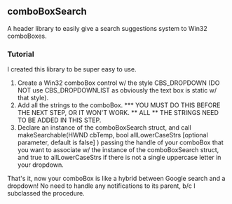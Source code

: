 ## comboBoxSearch
A header library to easily give a search suggestions system to Win32 comboBoxes.
### Tutorial
I created this library to be super easy to use.

1. Create a Win32 comboBox control w/ the style CBS_DROPDOWN (DO NOT use CBS_DROPDOWNLIST as obviously the text box is static w/ that style).
2. Add all the strings to the comboBox. *** YOU MUST DO THIS BEFORE THE NEXT STEP, OR IT WON'T WORK.  ** ALL ** THE STRINGS NEED TO BE ADDED IN THIS STEP.
3. Declare an instance of the comboBoxSearch struct, and call makeSearchable(HWND cbTemp, bool allLowerCaseStrs [optional parameter, default is false] ) passing the handle of your comboBox that you want to associate w/ the instance of the comboBoxSearch struct, and true to allLowerCaseStrs if there is not a single uppercase letter in your dropdown.

That's it, now your comboBox is like a hybrid between Google search and a dropdown! No need to handle any notifications to its parent, b/c I subclassed the procedure. 


